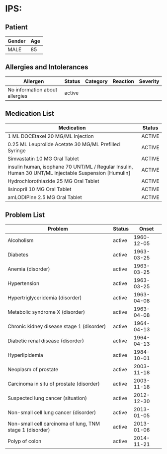 # IPS:

## Patient

|Gender|Age|
|---|---|
|MALE|85|

## Allergies and Intolerances

|Allergen|Status|Category|Reaction|Severity|
|---|---|---|---|---|
|No information about allergies|active||||

## Medication List

|Medication|Status|
|---|---|
|1 ML DOCEtaxel 20 MG/ML Injection|ACTIVE|
|0.25 ML Leuprolide Acetate 30 MG/ML Prefilled Syringe|ACTIVE|
|Simvastatin 10 MG Oral Tablet|ACTIVE|
|insulin human, isophane 70 UNT/ML / Regular Insulin, Human 30 UNT/ML Injectable Suspension [Humulin]|ACTIVE|
|Hydrochlorothiazide 25 MG Oral Tablet|ACTIVE|
|lisinopril 10 MG Oral Tablet|ACTIVE|
|amLODIPine 2.5 MG Oral Tablet|ACTIVE|

## Problem List

|Problem|Status|Onset|
|---|---|---|
|Alcoholism|active|1960-12-05|
|Diabetes|active|1963-03-25|
|Anemia (disorder)|active|1963-03-25|
|Hypertension|active|1963-03-25|
|Hypertriglyceridemia (disorder)|active|1963-04-08|
|Metabolic syndrome X (disorder)|active|1963-04-08|
|Chronic kidney disease stage 1 (disorder)|active|1964-04-13|
|Diabetic renal disease (disorder)|active|1964-04-13|
|Hyperlipidemia|active|1984-10-01|
|Neoplasm of prostate|active|2003-11-18|
|Carcinoma in situ of prostate (disorder)|active|2003-11-18|
|Suspected lung cancer (situation)|active|2012-12-30|
|Non-small cell lung cancer (disorder)|active|2013-01-05|
|Non-small cell carcinoma of lung, TNM stage 1 (disorder)|active|2013-01-06|
|Polyp of colon|active|2014-11-21|
